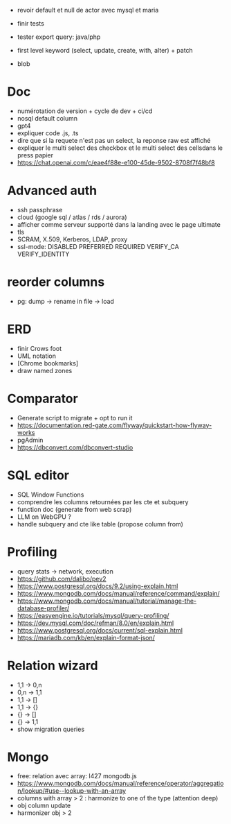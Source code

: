 - revoir default et null de actor avec mysql et maria



- finir tests
- tester export query: java/php
- first level keyword (select, update, create, with, alter) + patch
- blob




# Doc
- numérotation de version + cycle de dev + ci/cd
- nosql default column
- gpt4
- expliquer code .js, .ts
- dire que si la requete n'est pas un select, la reponse raw est affiché
- expliquer le multi select des checkbox et le multi select des cellsdans le press papier
- https://chat.openai.com/c/eae4f88e-e100-45de-9502-8708f7f48bf8


# Advanced auth

- ssh passphrase
- cloud (google sql / atlas / rds / aurora)
- afficher comme serveur supporté dans la landing avec le page ultimate
- tls
- SCRAM, X.509, Kerberos, LDAP, proxy
- ssl-mode: DISABLED PREFERRED REQUIRED VERIFY_CA VERIFY_IDENTITY


# reorder columns
- pg: dump -> rename in file -> load


# ERD
- finir Crows foot
- UML notation
- [Chrome bookmarks]
- draw named zones

# Comparator

- Generate script to migrate + opt to run it
- https://documentation.red-gate.com/flyway/quickstart-how-flyway-works
- pgAdmin
- https://dbconvert.com/dbconvert-studio

# SQL editor
- SQL Window Functions
- comprendre les columns retournées par les cte et subquery
- function doc (generate from web scrap)
- LLM on WebGPU ?
- handle subquery and cte like table (propose column from)

# Profiling

- query stats -> network, execution
- https://github.com/dalibo/pev2
- https://www.postgresql.org/docs/9.2/using-explain.html
- https://www.mongodb.com/docs/manual/reference/command/explain/
- https://www.mongodb.com/docs/manual/tutorial/manage-the-database-profiler/
- https://easyengine.io/tutorials/mysql/query-profiling/
- https://dev.mysql.com/doc/refman/8.0/en/explain.html
- https://www.postgresql.org/docs/current/sql-explain.html
- https://mariadb.com/kb/en/explain-format-json/

# Relation wizard

- 1,1 -> 0,n
- 0,n -> 1,1
- 1,1 -> []
- 1,1 -> {}
- {} -> []
- {} -> 1,1
- show migration queries

# Mongo

- free: relation avec array: l427 mongodb.js
- https://www.mongodb.com/docs/manual/reference/operator/aggregation/lookup/#use--lookup-with-an-array
- columns with array > 2 : harmonize to one of the type (attention deep)
- obj column update
- harmonizer obj > 2
